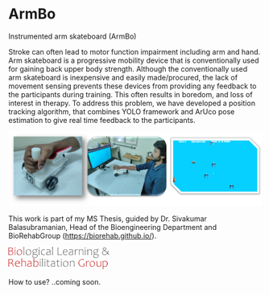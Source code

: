 # ArmBo

Instrumented arm skateboard (ArmBo)

Stroke can often lead to motor function impairment including arm and hand. Arm skateboard is a progressive mobility device that is conventionally used for gaining back upper body strength. Although the conventionally used arm skateboard is inexpensive and easily made/procured, the lack of movement sensing prevents these devices from providing any feedback to the participants during training. This often results in boredom, and loss of interest in therapy. To address this problem, we have developed a position tracking algorithm, that combines YOLO framework and ArUco pose estimation to give real time feedback to the participants.


![Alt text](src/gamescreen.png)

This work is part of my MS Thesis, guided by Dr. Sivakumar Balasubramanian, Head of the Bioengineering Department and BioRehabGroup (https://biorehab.github.io/).


<img src="src/logo.png" alt="drawing" width="200"/>
<!-- ![Alt text](src/logo.png) -->

How to use? ..coming soon.